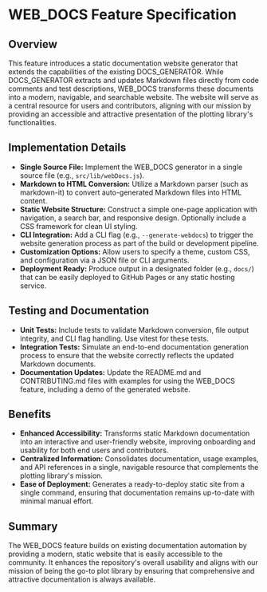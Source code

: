 # WEB_DOCS Feature Specification

## Overview
This feature introduces a static documentation website generator that extends the capabilities of the existing DOCS_GENERATOR. While DOCS_GENERATOR extracts and updates Markdown files directly from code comments and test descriptions, WEB_DOCS transforms these documents into a modern, navigable, and searchable website. The website will serve as a central resource for users and contributors, aligning with our mission by providing an accessible and attractive presentation of the plotting library's functionalities.

## Implementation Details
- **Single Source File:** Implement the WEB_DOCS generator in a single source file (e.g., `src/lib/webDocs.js`).
- **Markdown to HTML Conversion:** Utilize a Markdown parser (such as markdown-it) to convert auto-generated Markdown files into HTML content.
- **Static Website Structure:** Construct a simple one-page application with navigation, a search bar, and responsive design. Optionally include a CSS framework for clean UI styling.
- **CLI Integration:** Add a CLI flag (e.g., `--generate-webdocs`) to trigger the website generation process as part of the build or development pipeline.
- **Customization Options:** Allow users to specify a theme, custom CSS, and configuration via a JSON file or CLI arguments.
- **Deployment Ready:** Produce output in a designated folder (e.g., `docs/`) that can be easily deployed to GitHub Pages or any static hosting service.

## Testing and Documentation
- **Unit Tests:** Include tests to validate Markdown conversion, file output integrity, and CLI flag handling. Use vitest for these tests.
- **Integration Tests:** Simulate an end-to-end documentation generation process to ensure that the website correctly reflects the updated Markdown documents.
- **Documentation Updates:** Update the README.md and CONTRIBUTING.md files with examples for using the WEB_DOCS feature, including a demo of the generated website.

## Benefits
- **Enhanced Accessibility:** Transforms static Markdown documentation into an interactive and user-friendly website, improving onboarding and usability for both end users and contributors.
- **Centralized Information:** Consolidates documentation, usage examples, and API references in a single, navigable resource that complements the plotting library's mission.
- **Ease of Deployment:** Generates a ready-to-deploy static site from a single command, ensuring that documentation remains up-to-date with minimal manual effort.

## Summary
The WEB_DOCS feature builds on existing documentation automation by providing a modern, static website that is easily accessible to the community. It enhances the repository's overall usability and aligns with our mission of being the go-to plot library by ensuring that comprehensive and attractive documentation is always available.
